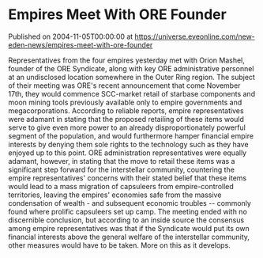 # Empires Meet With ORE Founder
Published on 2004-11-05T00:00:00 at https://universe.eveonline.com/new-eden-news/empires-meet-with-ore-founder

Representatives from the four empires yesterday met with Orion Mashel, founder of the ORE Syndicate, along with key ORE administrative personnel at an undisclosed location somewhere in the Outer Ring region. The subject of their meeting was ORE's recent announcement that come November 17th, they would commence SCC-market retail of starbase components and moon mining tools previously available only to empire governments and megacorporations.  According to reliable reports, empire representatives were adamant in stating that the proposed retailing of these items would serve to give even more power to an already disproportionately powerful segment of the population, and would furthermore hamper financial empire interests by denying them sole rights to the technology such as they have enjoyed up to this point.  ORE administration representatives were equally adamant, however, in stating that the move to retail these items was a significant step forward for the interstellar community, countering the empire representatives' concerns with their stated belief that these items would lead to a mass migration of capsuleers from empire-controlled territories, leaving the empires' economies safe from the massive condensation of wealth - and subsequent economic troubles -- commonly found where prolific capsuleers set up camp.  The meeting ended with no discernible conclusion, but according to an inside source the consensus among empire representatives was that if the Syndicate would put its own financial interests above the general welfare of the interstellar community, other measures would have to be taken.  More on this as it develops.
